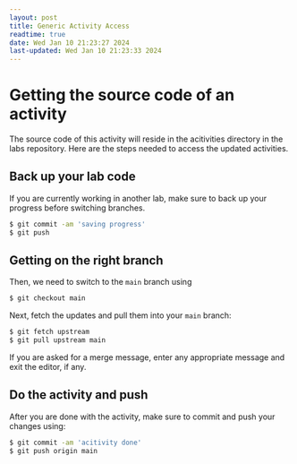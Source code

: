 ```yaml
---
layout: post
title: Generic Activity Access
readtime: true
date: Wed Jan 10 21:23:27 2024
last-updated: Wed Jan 10 21:23:33 2024
---
```


# Getting the source code of an activity

The source code of this activity will reside in the acitivities directory in
the labs repository. Here are the steps needed to access the updated
activities.

## Back up your lab code 

If you are currently working in another lab, make sure to back up your progress
before switching branches.

```sh
$ git commit -am 'saving progress'
$ git push
```

## Getting on the right branch

Then, we need to switch to the `main` branch using

```sh
$ git checkout main
```

Next, fetch the updates and pull them into your `main` branch:

```sh
$ git fetch upstream
$ git pull upstream main
```

If you are asked for a merge message, enter any appropriate message and exit
the editor, if any.

## Do the activity and push

After you are done with the activity, make sure to commit and push your changes
using:

```sh
$ git commit -am 'acitivity done'
$ git push origin main
```


